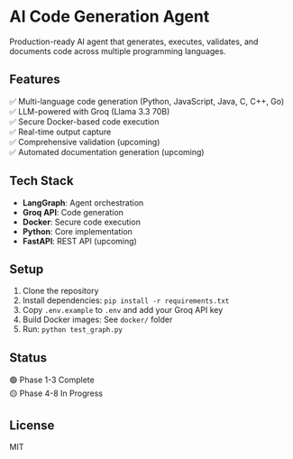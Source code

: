 # AI Code Generation Agent

Production-ready AI agent that generates, executes, validates, and documents code across multiple programming languages.

## Features

✅ Multi-language code generation (Python, JavaScript, Java, C, C++, Go)  
✅ LLM-powered with Groq (Llama 3.3 70B)  
✅ Secure Docker-based code execution  
✅ Real-time output capture  
✅ Comprehensive validation (upcoming)  
✅ Automated documentation generation (upcoming)  

## Tech Stack

- **LangGraph**: Agent orchestration
- **Groq API**: Code generation
- **Docker**: Secure code execution
- **Python**: Core implementation
- **FastAPI**: REST API (upcoming)

## Setup

1. Clone the repository
2. Install dependencies: `pip install -r requirements.txt`
3. Copy `.env.example` to `.env` and add your Groq API key
4. Build Docker images: See `docker/` folder
5. Run: `python test_graph.py`

## Status

🟢 Phase 1-3 Complete  
🟡 Phase 4-8 In Progress

## License

MIT
